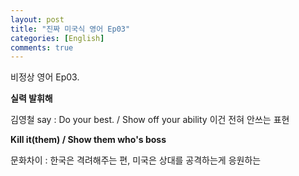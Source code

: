```yaml
---
layout: post
title: "진짜 미국식 영어 Ep03"
categories: [English]
comments: true
---
```


비정상 영어 Ep03. 

<b> 실력 발휘해 </b>

김영철 say : Do your best. / Show off your ability 이건 전혀 안쓰는 표현

<b> Kill it&#40;them&#41; / Show them who's boss</b>

문화차이 : 한국은 격려해주는 편, 미국은 상대를 공격하는게 응원하는 
